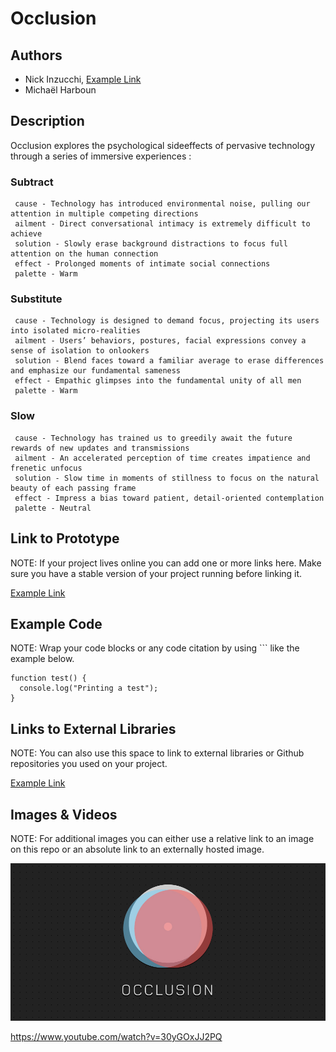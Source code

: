 # Occlusion

## Authors
- Nick Inzucchi, [Example Link](http://www.github.com/ninzucchi "ninzucchi")
- Michaël Harboun

## Description

Occlusion explores the psychological sideeffects of pervasive technology through a series of immersive experiences :

### Subtract
     cause - Technology has introduced environmental noise, pulling our attention in multiple competing directions
     ailment - Direct conversational intimacy is extremely difficult to achieve
     solution - Slowly erase background distractions to focus full attention on the human connection
     effect - Prolonged moments of intimate social connections
     palette - Warm

### Substitute
     cause - Technology is designed to demand focus, projecting its users into isolated micro-realities 
     ailment - Users’ behaviors, postures, facial expressions convey a sense of isolation to onlookers
     solution - Blend faces toward a familiar average to erase differences and emphasize our fundamental sameness
     effect - Empathic glimpses into the fundamental unity of all men
     palette - Warm

### Slow
     cause - Technology has trained us to greedily await the future rewards of new updates and transmissions
     ailment - An accelerated perception of time creates impatience and frenetic unfocus
     solution - Slow time in moments of stillness to focus on the natural beauty of each passing frame 
     effect - Impress a bias toward patient, detail-oriented contemplation
     palette - Neutral

## Link to Prototype
NOTE: If your project lives online you can add one or more links here. Make sure you have a stable version of your project running before linking it.

[Example Link](http://www.google.com "Example Link")

## Example Code
NOTE: Wrap your code blocks or any code citation by using ``` like the example below.

```
function test() {
  console.log("Printing a test");
}
```
## Links to External Libraries
 NOTE: You can also use this space to link to external libraries or Github repositories you used on your project.

[Example Link](http://www.google.com "Example Link")

## Images & Videos
NOTE: For additional images you can either use a relative link to an image on this repo or an absolute link to an externally hosted image.

![Example Image](project_images/cover.jpg?raw=true "Example Image")

https://www.youtube.com/watch?v=30yGOxJJ2PQ
